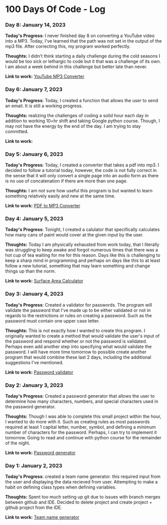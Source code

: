 # 100 Days Of Code - Log
### Day 8: January 14, 2023

**Today's Progress**: I never finished day 8 on converting a YouTube video into a MP3. Today, I've learned that the path was not set in the output of the mp3 file. After correcting this, my program worked perfectly. 

**Thoughts:** I didn't think starting a daily challenge during the cold seasons I would be too sick or lethargic to code but it that was a challenge of its own. I am about a week behind in this challenge but better late than never. 

**Link to work:** [YouTube MP3 Converter](https://github.com/Sara-Pak/100-days-of-Python/blob/master/day8-youtube-mp3-converter.py)

### Day 6: January 7, 2023

**Today's Progress**: Today, I created a function that allows the user to send an email. It is still a working progress.

**Thoughts:** realizing the challenges of coding a solid hour each day in addition to working 10=hr shift and taking Google python course. Though, I may not have the energy by the end of the day. I am trying to stay committed.

**Link to work:** 

### Day 5: January 6, 2023

**Today's Progress**: Today, I created a converter that takes a pdf into mp3. I decided to follow a tutorial today, however, the code is not fully correct in the sense that it will only convert a single page into an audio form as there is no use of concatenation if there are more than one page.

**Thoughts:** I am not sure how useful this program is but wanted to learn something relatively easily and new at the same time.

**Link to work:** [PDF to MP3 Converter](https://github.com/Sara-Pak/100-days-of-Python/blob/master/day5-pdf-to-audio-file-converter.py)

### Day 4: January 5, 2023

**Today's Progress**: Tonight,  I created a calulator that specifically calculates how many cans of paint would cover at the given input by the user. 

**Thoughts:** Today I am physically exhausted from work today, that I literally was struggling to keep awake and forgot numerous times that there was a hot cup of tea waiting for me for this reason. Days like this is challenging to keep a sharp mind in programming and perhaps on days like this to at least follow a new tutorial, something that may learn something and change things up than the norm. 

**Link to work:** [Surface Area Calculator](https://github.com/Sara-Pak/100-days-of-Python/blob/master/day4-calculator.py)

### Day 3: January 4, 2023

**Today's Progress**: Created a validator for passwords. The program will validate the password that I've made up to be either validated or not in regards to the restrictions or rules on creating a password. Such as the password must contain one upper case letter.

**Thoughts:** This is not exactly how I wanted to create this program. I originally wanted to create a method that would validate the user's input of the password and respond whether or not the password is validated. Perhaps even add another step into specifying what would validate the password. I will have more time tomorrow to possible create another program that would combine these last 2 days, including the additional suggestions I've mentioned.

**Link to work:** [Password validator](https://github.com/Sara-Pak/100-days-of-Python/blob/master/day3-password-validation.py)

### Day 2: January 3, 2023

**Today's Progress**: Created a password generator that allows the user to determine how many characters, numbers, and special characters used in the password generator.

**Thoughts:** Though I was able to complete this small project within the hour, I wanted to do more with it. Such as creating rules as most passwords required at least 1 capital letter, number, symbol, and defining a minimum number of characters for the password. Perhaps, I can try to implement it tomorrow. Going to read and continue with python course for the remainder of the night.

**Link to work:** [Password generator](https://github.com/Sara-Pak/100-days-of-Python/blob/master/day2-password-generator.py)

### Day 1: January 2, 2023

**Today's Progress**: created a team name generator. this required input from the user and displaying the data recieved from user. Attempting to make a habit on defining class types when defining variables.

**Thoughts:** Spent too much setting up git due to issues with branch merges between github and IDE. Decided to delete project and create project + github project from the IDE.

**Link to work:** [Team name generator](https://github.com/Sara-Pak/100-days-of-Python/blob/master/team-name-generator.py)
